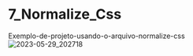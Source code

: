 # 7_Normalize_Css
 Exemplo-de-projeto-usando-o-arquivo-normalize-css
![2023-05-29_202718](https://github.com/heberoffice21/7_Normalize_Css/assets/108032085/387efd61-976f-4730-a6d3-8014934898fb)
